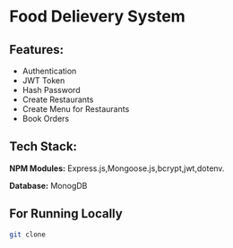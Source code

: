 # Food Delievery System

## Features:

- Authentication
- JWT Token
- Hash Password
- Create Restaurants
- Create Menu for Restaurants
- Book Orders

## Tech Stack:

**NPM Modules:** Express.js,Mongoose.js,bcrypt,jwt,dotenv.

**Database:** MonogDB

## For Running Locally
```bash
git clone
```